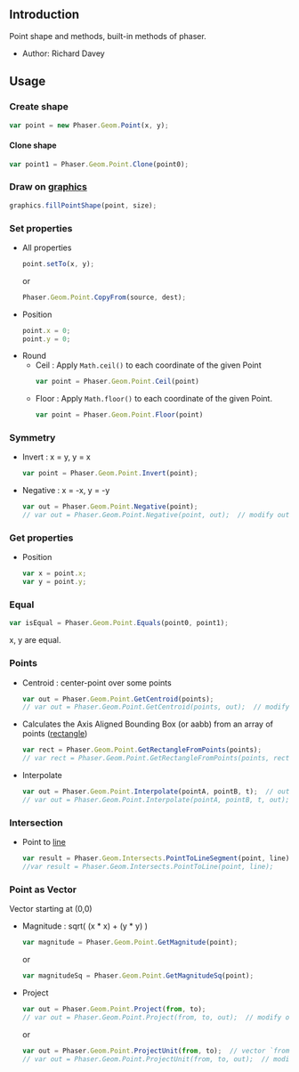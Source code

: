 ## Introduction

Point shape and methods, built-in methods of phaser.

- Author: Richard Davey

## Usage

### Create shape

```javascript
var point = new Phaser.Geom.Point(x, y);
```

#### Clone shape

```javascript
var point1 = Phaser.Geom.Point.Clone(point0);
```

### Draw on [graphics](graphics.md)

```javascript
graphics.fillPointShape(point, size);
```

### Set properties

- All properties
    ```javascript
    point.setTo(x, y);
    ```
    or
    ```javascript
    Phaser.Geom.Point.CopyFrom(source, dest);
    ```
- Position
    ```javascript
    point.x = 0;
    point.y = 0;
    ```
- Round
    - Ceil : Apply `Math.ceil()` to each coordinate of the given Point
        ```javascript
        var point = Phaser.Geom.Point.Ceil(point)
        ```
    - Floor : Apply `Math.floor()` to each coordinate of the given Point.
        ```javascript
        var point = Phaser.Geom.Point.Floor(point)
        ```

### Symmetry

- Invert : x = y, y = x
    ```javascript
    var point = Phaser.Geom.Point.Invert(point);
    ```
- Negative : x = -x, y = -y
    ```javascript
    var out = Phaser.Geom.Point.Negative(point);
    // var out = Phaser.Geom.Point.Negative(point, out);  // modify out
    ```

### Get properties

- Position
    ```javascript
    var x = point.x;
    var y = point.y;
    ```

### Equal

```javascript
var isEqual = Phaser.Geom.Point.Equals(point0, point1);
```

x, y are equal.

### Points

- Centroid : center-point over some points
    ```javascript
    var out = Phaser.Geom.Point.GetCentroid(points);
    // var out = Phaser.Geom.Point.GetCentroid(points, out);  // modify out
    ```
- Calculates the Axis Aligned Bounding Box (or aabb) from an array of points ([rectangle](geom-rectangle.md))
    ```javascript
    var rect = Phaser.Geom.Point.GetRectangleFromPoints(points);
    // var rect = Phaser.Geom.Point.GetRectangleFromPoints(points, rect);  // modify rect
    ```
- Interpolate
    ```javascript
    var out = Phaser.Geom.Point.Interpolate(pointA, pointB, t);  // out : point
    // var out = Phaser.Geom.Point.Interpolate(pointA, pointB, t, out);  // modify out
    ```

### Intersection

- Point to [line](geom-line.md)
    ```javascript
    var result = Phaser.Geom.Intersects.PointToLineSegment(point, line);
    //var result = Phaser.Geom.Intersects.PointToLine(point, line);
    ```

### Point as Vector

Vector starting at (0,0)

- Magnitude : sqrt( (x * x) + (y * y) )
    ```javascript
    var magnitude = Phaser.Geom.Point.GetMagnitude(point);
    ```
    or
    ```javascript
    var magnitudeSq = Phaser.Geom.Point.GetMagnitudeSq(point);
    ```
- Project
    ```javascript
    var out = Phaser.Geom.Point.Project(from, to);
    // var out = Phaser.Geom.Point.Project(from, to, out);  // modify out
    ```
    or
    ```javascript
    var out = Phaser.Geom.Point.ProjectUnit(from, to);  // vector `from` and `to` are unit vector (length = 1)
    // var out = Phaser.Geom.Point.ProjectUnit(from, to, out);  // modify out
    ```